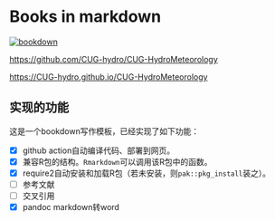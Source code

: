 # Books in markdown

<!-- badges: start -->
[![bookdown](https://github.com/CUG-hydro/CUG-HydroMeteorology/actions/workflows/bookdown.yaml/badge.svg?branch=master)](https://github.com/CUG-hydro/CUG-HydroMeteorology/actions/workflows/bookdown.yaml)
<!-- badges: end -->

<https://github.com/CUG-hydro/CUG-HydroMeteorology>

<https://CUG-hydro.github.io/CUG-HydroMeteorology>

## 实现的功能

这是一个bookdown写作模板，已经实现了如下功能：

- [x] github action自动编译代码、部署到网页。
- [x] 兼容R包的结构。`Rmarkdown`可以调用该R包中的函数。
- [x] require2自动安装和加载R包（若未安装，则`pak::pkg_install`装之）。
- [ ] 参考文献
- [ ] 交叉引用
- [x] pandoc markdown转word
